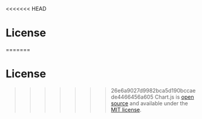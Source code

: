 <<<<<<< HEAD
# License

=======
# License

>>>>>>> 26e6a9027d9982bca5d190bccaede4466456a605
Chart.js is <a href="https://github.com/chartjs/Chart.js" target="_blank">open source</a> and available under the <a href="http://opensource.org/licenses/MIT" target="_blank">MIT license</a>.